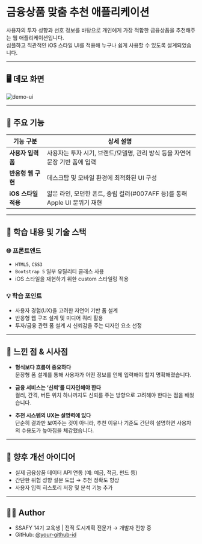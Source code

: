 # 금융상품 맞춤 추천 애플리케이션

사용자의 투자 성향과 선호 정보를 바탕으로 개인에게 가장 적합한 금융상품을 추천해주는 웹 애플리케이션입니다.  
심플하고 직관적인 iOS 스타일 UI를 적용해 누구나 쉽게 사용할 수 있도록 설계되었습니다.

---

## 🖥️ 데모 화면

![demo-ui](/web_capture/capture1.png)

---

## 🔧 주요 기능

| 기능 구분            | 상세 설명 |
|---------------------|-----------|
| **사용자 입력 폼**  | 사용자는 투자 시기, 브랜드/모델명, 관리 방식 등을 자연어 문장 기반 폼에 입력 |
| **반응형 웹 구현**  | 데스크탑 및 모바일 환경에 최적화된 UI 구성 |
| **iOS 스타일 적용** | 얇은 라인, 모던한 폰트, 중립 컬러(#007AFF 등)를 통해 Apple UI 분위기 재현 |

---

## 🧠 학습 내용 및 기술 스택

### 🌐 프론트엔드
- `HTML5`, `CSS3`
- `Bootstrap 5` 일부 유틸리티 클래스 사용
- iOS 스타일을 재현하기 위한 custom 스타일링 적용

### 💡 학습 포인트
- 사용자 경험(UX)을 고려한 자연어 기반 폼 설계
- 반응형 웹 구조 설계 및 미디어 쿼리 활용
- 투자/금융 관련 폼 설계 시 신뢰감을 주는 디자인 요소 선정

---

## 🤔 느낀 점 & 시사점

- **형식보다 흐름이 중요하다**  
  문장형 폼 설계를 통해 사용자가 어떤 정보를 언제 입력해야 할지 명확해졌습니다.

- **금융 서비스는 ‘신뢰’를 디자인해야 한다**  
  컬러, 간격, 버튼 위치 하나까지도 신뢰를 주는 방향으로 고려해야 한다는 점을 배웠습니다.

- **추천 시스템의 UX는 설명력에 있다**  
  단순히 결과만 보여주는 것이 아니라, 추천 이유나 기준도 간단히 설명하면 사용자의 수용도가 높아짐을 체감했습니다.

---

## 📌 향후 개선 아이디어

- 실제 금융상품 데이터 API 연동 (예: 예금, 적금, 펀드 등)
- 간단한 위험 성향 설문 도입 → 추천 정확도 향상
- 사용자 입력 히스토리 저장 및 분석 기능 추가

---

## 🧑‍💻 Author

- SSAFY 14기 교육생 | 전직 도시계획 전문가 → 개발자 전향 중
- GitHub: [@your-github-id](https://github.com/your-github-id)